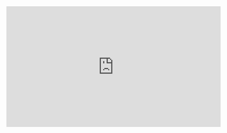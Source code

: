 <iframe width="560" height="315" src="https://www.youtube.com/embed/EzE6it9kAsI?si=whPBPJOhMQaAvPAD" title="YouTube video player" frameborder="0" allow="accelerometer; autoplay; clipboard-write; encrypted-media; gyroscope; picture-in-picture; web-share" allowfullscreen></iframe>




